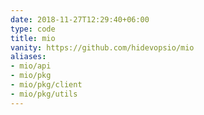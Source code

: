 ```yaml
---
date: 2018-11-27T12:29:40+06:00
type: code
title: mio
vanity: https://github.com/hidevopsio/mio
aliases:
- mio/api
- mio/pkg
- mio/pkg/client
- mio/pkg/utils
---
```

